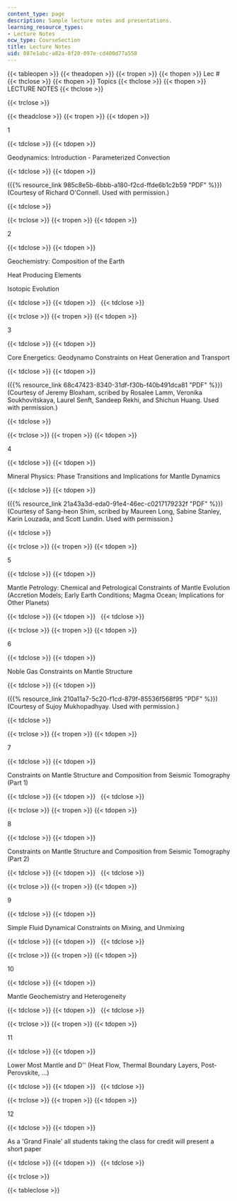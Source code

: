 ```yaml
---
content_type: page
description: Sample lecture notes and presentations.
learning_resource_types:
- Lecture Notes
ocw_type: CourseSection
title: Lecture Notes
uid: 087e1abc-a82a-8f20-097e-cd400d77a558
---
```


{{< tableopen >}}
{{< theadopen >}}
{{< tropen >}}
{{< thopen >}}
Lec #
{{< thclose >}}
{{< thopen >}}
Topics
{{< thclose >}}
{{< thopen >}}
LECTURE NOTES
{{< thclose >}}

{{< trclose >}}

{{< theadclose >}}
{{< tropen >}}
{{< tdopen >}}


1


{{< tdclose >}}
{{< tdopen >}}


Geodynamics: Introduction - Parameterized Convection


{{< tdclose >}}
{{< tdopen >}}


({{% resource_link 985c8e5b-6bbb-a180-f2cd-ffde6b1c2b59 "PDF" %}}) (Courtesy of Richard O'Connell. Used with permission.)


{{< tdclose >}}

{{< trclose >}}
{{< tropen >}}
{{< tdopen >}}


2


{{< tdclose >}}
{{< tdopen >}}


Geochemistry: Composition of the Earth

Heat Producing Elements

Isotopic Evolution


{{< tdclose >}}
{{< tdopen >}}
 
{{< tdclose >}}

{{< trclose >}}
{{< tropen >}}
{{< tdopen >}}


3


{{< tdclose >}}
{{< tdopen >}}


Core Energetics: Geodynamo Constraints on Heat Generation and Transport


{{< tdclose >}}
{{< tdopen >}}


({{% resource_link 68c47423-8340-31df-f30b-f40b491dca81 "PDF" %}}) (Courtesy of Jeremy Bloxham, scribed by Rosalee Lamm, Veronika Soukhovitskaya, Laurel Senft, Sandeep Rekhi, and Shichun Huang. Used with permission.)


{{< tdclose >}}

{{< trclose >}}
{{< tropen >}}
{{< tdopen >}}


4


{{< tdclose >}}
{{< tdopen >}}


Mineral Physics: Phase Transitions and Implications for Mantle Dynamics


{{< tdclose >}}
{{< tdopen >}}


({{% resource_link 21a43a3d-eda0-91e4-46ec-c0217179232f "PDF" %}}) (Courtesy of Sang-heon Shim, scribed by Maureen Long, Sabine Stanley, Karin Louzada, and Scott Lundin. Used with permission.)


{{< tdclose >}}

{{< trclose >}}
{{< tropen >}}
{{< tdopen >}}


5


{{< tdclose >}}
{{< tdopen >}}


Mantle Petrology: Chemical and Petrological Constraints of Mantle Evolution (Accretion Models; Early Earth Conditions; Magma Ocean; Implications for Other Planets)


{{< tdclose >}}
{{< tdopen >}}
 
{{< tdclose >}}

{{< trclose >}}
{{< tropen >}}
{{< tdopen >}}


6


{{< tdclose >}}
{{< tdopen >}}


Noble Gas Constraints on Mantle Structure


{{< tdclose >}}
{{< tdopen >}}


({{% resource_link 210a11a7-5c20-f1cd-879f-85536f568f95 "PDF" %}}) (Courtesy of Sujoy Mukhopadhyay. Used with permission.)


{{< tdclose >}}

{{< trclose >}}
{{< tropen >}}
{{< tdopen >}}


7


{{< tdclose >}}
{{< tdopen >}}


Constraints on Mantle Structure and Composition from Seismic Tomography (Part 1)


{{< tdclose >}}
{{< tdopen >}}
 
{{< tdclose >}}

{{< trclose >}}
{{< tropen >}}
{{< tdopen >}}


8


{{< tdclose >}}
{{< tdopen >}}


Constraints on Mantle Structure and Composition from Seismic Tomography (Part 2)


{{< tdclose >}}
{{< tdopen >}}
 
{{< tdclose >}}

{{< trclose >}}
{{< tropen >}}
{{< tdopen >}}


9


{{< tdclose >}}
{{< tdopen >}}


Simple Fluid Dynamical Constraints on Mixing, and Unmixing


{{< tdclose >}}
{{< tdopen >}}
 
{{< tdclose >}}

{{< trclose >}}
{{< tropen >}}
{{< tdopen >}}


10


{{< tdclose >}}
{{< tdopen >}}


Mantle Geochemistry and Heterogeneity


{{< tdclose >}}
{{< tdopen >}}
 
{{< tdclose >}}

{{< trclose >}}
{{< tropen >}}
{{< tdopen >}}


11


{{< tdclose >}}
{{< tdopen >}}


Lower Most Mantle and D'' (Heat Flow, Thermal Boundary Layers, Post-Perovskite, ...)


{{< tdclose >}}
{{< tdopen >}}
 
{{< tdclose >}}

{{< trclose >}}
{{< tropen >}}
{{< tdopen >}}


12


{{< tdclose >}}
{{< tdopen >}}


As a 'Grand Finale' all students taking the class for credit will present a short paper


{{< tdclose >}}
{{< tdopen >}}
 
{{< tdclose >}}

{{< trclose >}}

{{< tableclose >}}